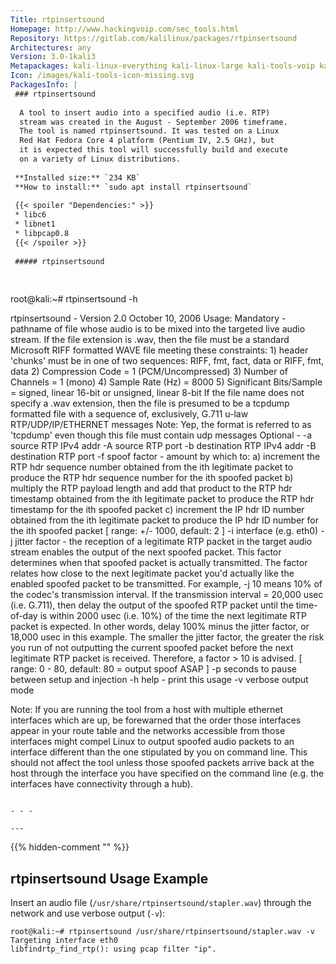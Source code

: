```yaml
---
Title: rtpinsertsound
Homepage: http://www.hackingvoip.com/sec_tools.html
Repository: https://gitlab.com/kalilinux/packages/rtpinsertsound
Architectures: any
Version: 3.0-1kali3
Metapackages: kali-linux-everything kali-linux-large kali-tools-voip kali-tools-vulnerability 
Icon: /images/kali-tools-icon-missing.svg
PackagesInfo: |
 ### rtpinsertsound
 
  A tool to insert audio into a specified audio (i.e. RTP)
  stream was created in the August - September 2006 timeframe.
  The tool is named rtpinsertsound. It was tested on a Linux
  Red Hat Fedora Core 4 platform (Pentium IV, 2.5 GHz), but
  it is expected this tool will successfully build and execute
  on a variety of Linux distributions.
 
 **Installed size:** `234 KB`  
 **How to install:** `sudo apt install rtpinsertsound`  
 
 {{< spoiler "Dependencies:" >}}
 * libc6 
 * libnet1 
 * libpcap0.8 
 {{< /spoiler >}}
 
 ##### rtpinsertsound
 
 
 ```
 root@kali:~# rtpinsertsound -h
 
 rtpinsertsound - Version 2.0
                  October 10, 2006
  Usage:
  Mandatory -
 	pathname of file whose audio is to be mixed into the
 	    targeted live audio stream. If the file extension is
 	    .wav, then the file must be a standard Microsoft
 	    RIFF formatted WAVE file meeting these constraints:
 	      1) header 'chunks' must be in one of two sequences:
 	           RIFF, fmt, fact, data
 	             or
 	           RIFF, fmt, data
 	      2) Compression Code = 1 (PCM/Uncompressed)
 	      3) Number of Channels = 1 (mono)
 	      4) Sample Rate (Hz) = 8000
 	      5) Significant Bits/Sample =
 	              signed,   linear 16-bit or
 	              unsigned, linear  8-bit
 	    If the file name does not specify a .wav extension,
 	    then the file is presumed to be a tcpdump formatted
 	    file with a sequence of, exclusively, G.711 u-law
 	    RTP/UDP/IP/ETHERNET messages
 	    Note: Yep, the format is referred to as 'tcpdump'
 	          even though this file must contain udp messages
  Optional -
 	-a source RTP IPv4 addr
 	-A source RTP port
 	-b destination RTP IPv4 addr
 	-B destination RTP port
 	-f spoof factor - amount by which to:
 	     a) increment the RTP hdr sequence number obtained
 	        from the ith legitimate packet to produce the
 	        RTP hdr sequence number for the ith spoofed packet
 	     b) multiply the RTP payload length and add that
 	        product to the RTP hdr timestamp obtained from
 	        the ith legitimate packet to produce the RTP hdr
 	        timestamp for the ith spoofed packet
 	     c) increment the IP hdr ID number obtained from the
 	        ith legitimate packet to produce the IP hdr ID
 	        number for the ith spoofed packet
 	   [ range: +/- 1000, default: 2 ]
 	-i interface (e.g. eth0)
 	-j jitter factor - the reception of a legitimate RTP
 	     packet in the target audio stream enables the output
 	     of the next spoofed packet. This factor determines
 	     when that spoofed packet is actually transmitted.
 	     The factor relates how close to the next legitimate
 	     packet you'd actually like the enabled spoofed packet
 	     to be transmitted. For example, -j 10 means 10% of
 	     the codec's transmission interval. If the transmission
 	     interval = 20,000 usec (i.e. G.711), then delay the
 	     output of the spoofed RTP packet until the time-of-day
 	     is within 2000 usec (i.e. 10%) of the time the next
 	     legitimate RTP packet is expected. In other words,
 	     delay 100% minus the jitter factor, or 18,000 usec
 	     in this example. The smaller the jitter factor, the
 	     greater the risk you run of not outputting the current
 	     spoofed packet before the next legitimate RTP packet
 	     is received. Therefore, a factor > 10 is advised.
 	   [ range: 0 - 80, default: 80 = output spoof ASAP ]
 	-p seconds to pause between setup and injection
 	-h help - print this usage
 	-v verbose output mode
 
 Note: If you are running the tool from a host with multiple
       ethernet interfaces which are up, be forewarned that
       the order those interfaces appear in your route table
       and the networks accessible from those interfaces might
       compel Linux to output spoofed audio packets to an
       interface different than the one stipulated by you on
       command line. This should not affect the tool unless
       those spoofed packets arrive back at the host through
       the interface you have specified on the command line
       (e.g. the interfaces have connectivity through a hub).
 ```
 
 - - -
 
---
```

{{% hidden-comment "<!--Do not edit anything above this line-->" %}}

## rtpinsertsound Usage Example

Insert an audio file (`/usr/share/rtpinsertsound/stapler.wav`) through the network and use verbose output (`-v`):

```
root@kali:~# rtpinsertsound /usr/share/rtpinsertsound/stapler.wav -v
Targeting interface eth0
libfindrtp_find_rtp(): using pcap filter "ip".
```
